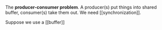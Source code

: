 The **producer-consumer problem**. A producer(s) put things into shared buffer, consumer(s) take them out. We need [[synchronization]].

Suppose we use a [[buffer]]